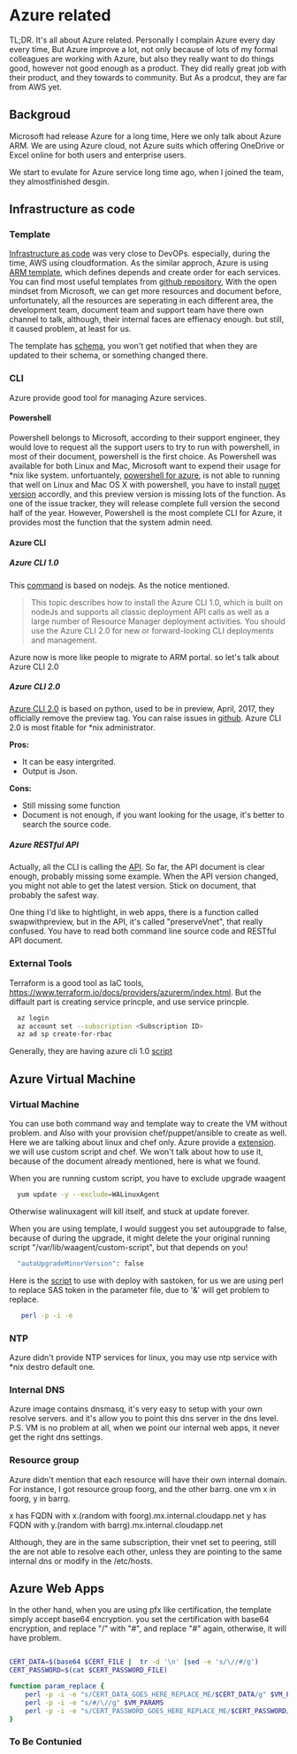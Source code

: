 # Azure related

TL;DR. It's all about Azure related.
Personally I complain Azure every day every time, But Azure improve a lot, not only because of lots of my formal colleagues are working with Azure, but also they really want to do things good, however not good enough as a product.
They did really great job with their product, and they towards to community.
But As a prodcut, they are far from AWS yet.

## Backgroud

Microsoft had release Azure for a long time, Here we only talk about Azure ARM.
We are using Azure cloud, not Azure suits which offering OneDrive or Excel online for both users and enterprise users.

We start to evulate for Azure service long time ago, when I joined the team, they almostfinished desgin.

## Infrastructure as code

### Template

[Infrastructure as code](https://en.wikipedia.org/wiki/Infrastructure_as_Code) was very close to DevOPs. especially, during the time, AWS using cloudformation.
As the similar approch, Azure is using [ARM template](https://docs.microsoft.com/en-us/azure/azure-resource-manager/), which defines depends and create order for each services. You can find most useful templates from [github repository](https://github.com/Azure/azure-quickstart-templates), With the open mindset from Microsoft, we can get more resources and document before, unfortunately, all the resources are seperating in each different area, the development team, document team and support team have there own channel to talk, although, their internal faces are effienacy enough. but still, it caused problem, at least for us.

The template has [schema](https://github.com/Azure/azure-resource-manager-schemas/tree/master/schemas), you won't get notified that when they are updated to their schema, or something changed there.

### CLI

Azure provide good tool for managing Azure services.

#### Powershell

Powershell belongs to Microsoft, according to their support engineer, they would love to request all the support users to try to run with powershell, in most of their document, powershell is the first choice.
As Powershell was available for both Linux and Mac, Microsoft want to expend their usage for *nix like system. unfortuantely, [powershell for azure](https://github.com/Azure/azure-powershell), is not able to running that well on Linux and Mac OS X with powershell, you have to install [nuget version](https://blogs.technet.microsoft.com/jessicadeen/azure/getting-started-with-powershell-core-and-azurerm-modules-on-ubuntu-and-os-x/) accordly, and this preview version is missing lots of the function. As one of the issue tracker, they will release complete full version the second half of the year.
However, Powershell is the most complete CLI for Azure, it provides most the function that the system admin need.

#### Azure CLI

##### Azure CLI 1.0

This [command](https://docs.microsoft.com/en-us/azure/cli-install-nodejs) is based on nodejs. As the notice mentioned.
>This topic describes how to install the Azure CLI 1.0, which is built on nodeJs and supports all classic deployment API calls as well as a large number of Resource Manager deployment activities. You should use the Azure CLI 2.0 for new or forward-looking CLI deployments and management.

Azure now is more like people to migrate to ARM portal. so let's talk about Azure CLI 2.0

##### Azure CLI 2.0

[Azure CLI 2.0](https://docs.microsoft.com/en-us/cli/azure/install-azure-cli) is based on python, used to be in preview, April, 2017, they officially remove the preview tag. You can raise issues in [github](https://docs.microsoft.com/en-us/cli/azure/install-azure-cli). Azure CLI 2.0 is most fitable for *nix administrator.

**Pros:**

* It can be easy intergrited.
* Output is Json.

**Cons:**

* Still missing some function
* Document is not enough, if you want looking for the usage, it's better to search the source code.

##### Azure RESTful API

Actually, all the CLI is calling the [API](https://docs.microsoft.com/en-us/rest/api/).
So far,  the API document is clear enough, probably missing some example. When the API version changed, you might not able to get the latest version. Stick on document, that probably the safest way.

One thing I'd like to hightlight, in web apps, there is a function called swapwithpreview, but in the API, it's called "preserveVnet", that really confused. You have to read both command line source code and RESTful API document.

### External Tools

Terraform is a good tool as IaC tools, <https://www.terraform.io/docs/providers/azurerm/index.html>.
But the diffault part is creating service princple, and use service princple.

```bash
  az login
  az account set --subscription <Subscription ID>
  az ad sp create-for-rbac
```

Generally, they are having azure cli 1.0 [script](https://github.com/Azure/azure-devops-utils/blob/master/bash/create-service-principal.sh)

## Azure Virtual Machine

### Virtual Machine

You can use both command way and template way to create the VM without problem. and Also with your provision chef/puppet/ansible to create as well.
Here we are talking about linux and chef only. Azure provide a [extension](https://docs.microsoft.com/en-us/azure/virtual-machines/linux/extensions-features). we will use custom script and chef. We won't talk about how to use it, because of the document already mentioned, here is what we found.

When you are running custom script, you have to exclude upgrade waagent

```bash
  yum update -y --exclude=WALinuxAgent
```

Otherwise walinuxagent will kill itself, and stuck at update forever.

When you are using template, I would suggest you set autoupgrade to false, because of during the upgrade, it might delete the your original running script "/var/lib/waagent/custom-script", but that depends on you!

```bash
  "autoUpgradeMinorVersion": false
```

Here is the [script](https://github.com/Azure/azure-quickstart-templates/blob/master/az-group-deploy.sh) to use with deploy with sastoken, for us we are using perl to replace SAS token in the parameter file, due to '&' will get problem to replace.

```bash
   perl -p -i -e
```

### NTP

Azure didn't provide NTP services for linux, you may use ntp service with *nix destro default one.

### Internal DNS

Azure image contains dnsmasq, it's very easy to setup with your own resolve servers. and it's allow you to point this dns server in the dns level.
P.S. VM is no problem at all, when we point our internal web apps, it never get the right dns settings.

### Resource group

Azure didn't mention that each resource will have their own internal domain. For instance, I got resource group foorg, and the other barrg. one vm x in foorg, y in barrg.

x has FQDN with x.(random with foorg).mx.internal.cloudapp.net
y has FQDN with y.(random with barrg).mx.internal.cloudapp.net

Although, they are in the same subscription, their vnet set to peering, still the are not able to resolve each other, unless they are pointing to the same internal dns or modify in the /etc/hosts.

## Azure Web Apps

In the other hand, when you are using pfx like certification, the template simply accept base64 encryption. you set the certification with base64 encryption, and replace "/" with "#", and replace "#" again, otherwise, it will have problem.

```bash

CERT_DATA=$(base64 $CERT_FILE |  tr -d '\n' |sed -e 's/\//#/g')
CERT_PASSWORD=$(cat $CERT_PASSWORD_FILE)

function param_replace {
    perl -p -i -e "s/CERT_DATA_GOES_HERE_REPLACE_ME/$CERT_DATA/g" $VM_PARAMS
    perl -p -i -e "s/#/\//g" $VM_PARAMS
    perl -p -i -e "s/CERT_PASSWORD_GOES_HERE_REPLACE_ME/$CERT_PASSWORD/g" $VM_PARAMS
}
```

### To Be Contunied